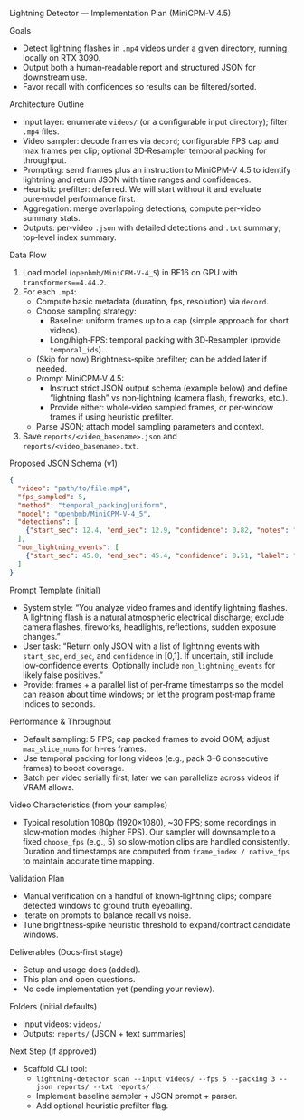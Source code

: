 Lightning Detector — Implementation Plan (MiniCPM‑V 4.5)

Goals

- Detect lightning flashes in `.mp4` videos under a given directory, running locally on RTX 3090.
- Output both a human‑readable report and structured JSON for downstream use.
- Favor recall with confidences so results can be filtered/sorted.

Architecture Outline

- Input layer: enumerate `videos/` (or a configurable input directory); filter `.mp4` files.
- Video sampler: decode frames via `decord`; configurable FPS cap and max frames per clip; optional 3D‑Resampler temporal packing for throughput.
- Prompting: send frames plus an instruction to MiniCPM‑V 4.5 to identify lightning and return JSON with time ranges and confidences.
- Heuristic prefilter: deferred. We will start without it and evaluate pure‑model performance first.
- Aggregation: merge overlapping detections; compute per‑video summary stats.
- Outputs: per‑video `.json` with detailed detections and `.txt` summary; top‑level index summary.

Data Flow

1) Load model (`openbmb/MiniCPM-V-4_5`) in BF16 on GPU with `transformers==4.44.2`.
2) For each `.mp4`:
   - Compute basic metadata (duration, fps, resolution) via `decord`.
   - Choose sampling strategy:
     - Baseline: uniform frames up to a cap (simple approach for short videos).
     - Long/high‑FPS: temporal packing with 3D‑Resampler (provide `temporal_ids`).
   - (Skip for now) Brightness‑spike prefilter; can be added later if needed.
   - Prompt MiniCPM‑V 4.5:
     - Instruct strict JSON output schema (example below) and define “lightning flash” vs non‑lightning (camera flash, fireworks, etc.).
     - Provide either: whole‑video sampled frames, or per‑window frames if using heuristic prefilter.
   - Parse JSON; attach model sampling parameters and context.
3) Save `reports/<video_basename>.json` and `reports/<video_basename>.txt`.

Proposed JSON Schema (v1)

```json
{
  "video": "path/to/file.mp4",
  "fps_sampled": 5,
  "method": "temporal_packing|uniform",
  "model": "openbmb/MiniCPM-V-4_5",
  "detections": [
    {"start_sec": 12.4, "end_sec": 12.9, "confidence": 0.82, "notes": "bright flash in storm cloud"}
  ],
  "non_lightning_events": [
    {"start_sec": 45.0, "end_sec": 45.4, "confidence": 0.51, "label": "camera_flash"}
  ]
}
```

Prompt Template (initial)

- System style: “You analyze video frames and identify lightning flashes. A lightning flash is a natural atmospheric electrical discharge; exclude camera flashes, fireworks, headlights, reflections, sudden exposure changes.”
- User task: “Return only JSON with a list of lightning events with `start_sec`, `end_sec`, and `confidence` in [0,1]. If uncertain, still include low‑confidence events. Optionally include `non_lightning_events` for likely false positives.”
- Provide: frames + a parallel list of per‑frame timestamps so the model can reason about time windows; or let the program post‑map frame indices to seconds.

Performance & Throughput

- Default sampling: 5 FPS; cap packed frames to avoid OOM; adjust `max_slice_nums` for hi‑res frames.
- Use temporal packing for long videos (e.g., pack 3–6 consecutive frames) to boost coverage.
- Batch per video serially first; later we can parallelize across videos if VRAM allows.

Video Characteristics (from your samples)

- Typical resolution 1080p (1920×1080), ~30 FPS; some recordings in slow‑motion modes (higher FPS). Our sampler will downsample to a fixed `choose_fps` (e.g., 5) so slow‑motion clips are handled consistently. Duration and timestamps are computed from `frame_index / native_fps` to maintain accurate time mapping.

Validation Plan

- Manual verification on a handful of known‑lightning clips; compare detected windows to ground truth eyeballing.
- Iterate on prompts to balance recall vs noise.
- Tune brightness‑spike heuristic threshold to expand/contract candidate windows.

Deliverables (Docs‑first stage)

- Setup and usage docs (added).
- This plan and open questions.
- No code implementation yet (pending your review).

Folders (initial defaults)

- Input videos: `videos/`
- Outputs: `reports/` (JSON + text summaries)

Next Step (if approved)

- Scaffold CLI tool:
  - `lightning-detector scan --input videos/ --fps 5 --packing 3 --json reports/ --txt reports/`
  - Implement baseline sampler + JSON prompt + parser.
  - Add optional heuristic prefilter flag.
